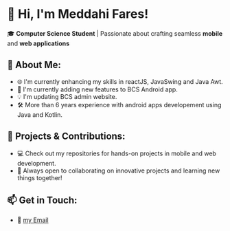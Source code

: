 # 👋 Hi, I'm Meddahi Fares!

🎓 **Computer Science Student** | Passionate about crafting seamless **mobile** and **web applications**

## 🚀 About Me:
- 🌐 I'm currently enhancing my skills in reactJS, JavaSwing and Java Awt.
- 📱 I'm currently adding new features to BCS Android app.
- 💡 I'm updating BCS admin website.
- 🛠️ More than 6 years experience with android apps developement using Java and Kotlin.

## 📂 Projects & Contributions:
- 💻 Check out my repositories for hands-on projects in mobile and web development.
- 🌟 Always open to collaborating on innovative projects and learning new things together!

## 📫 Get in Touch:
- 📧 [my Email](mailto:fares.mdh1@gmail.com)

